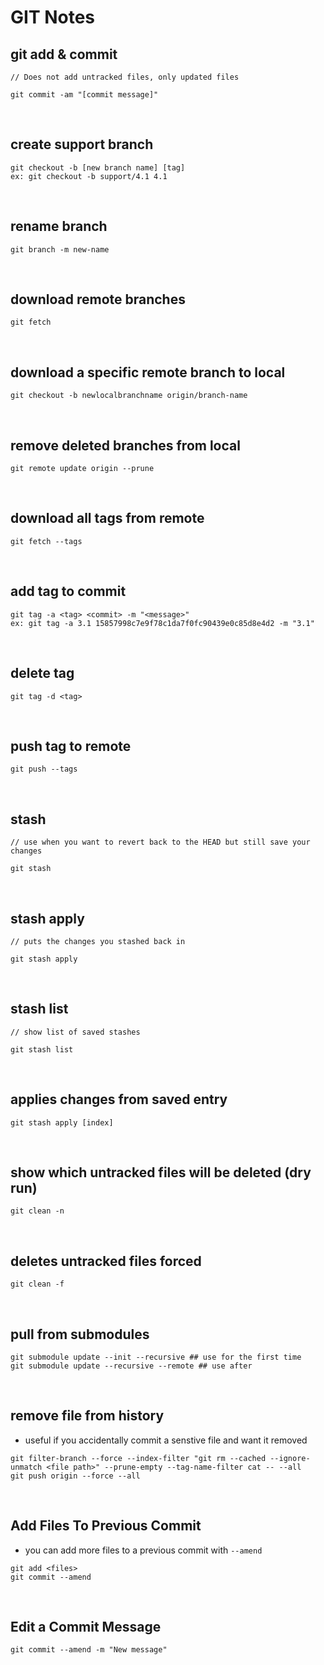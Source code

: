 # GIT Notes

## git add & commit
```
// Does not add untracked files, only updated files

git commit -am "[commit message]"
```
<br>

## create support branch
```
git checkout -b [new branch name] [tag]
ex: git checkout -b support/4.1 4.1
```
<br>

## rename branch
```
git branch -m new-name
```
<br>

## download remote branches
```
git fetch
```
<br>

## download a specific remote branch to local

```
git checkout -b newlocalbranchname origin/branch-name
```
<br>

## remove deleted branches from local
```
git remote update origin --prune
```
<br>

## download all tags from remote
```
git fetch --tags
```
<br>

## add tag to commit
```
git tag -a <tag> <commit> -m "<message>"
ex: git tag -a 3.1 15857998c7e9f78c1da7f0fc90439e0c85d8e4d2 -m "3.1"
```
<br>

## delete tag
```
git tag -d <tag>
```
<br>

## push tag to remote
```
git push --tags
```
<br>

## stash
```
// use when you want to revert back to the HEAD but still save your changes

git stash
```
<br>

## stash apply
```
// puts the changes you stashed back in

git stash apply
```
<br>

## stash list
```
// show list of saved stashes

git stash list
```
<br>

## applies changes from saved entry
```
git stash apply [index]
```
<br>


## show which untracked files will be deleted (dry run)
```
git clean -n
```
<br>

## deletes untracked files forced
```
git clean -f
```
<br>

## pull from submodules
```
git submodule update --init --recursive ## use for the first time
git submodule update --recursive --remote ## use after
```
<br>

## remove file from history
- useful if you accidentally commit a senstive file and want it removed
```
git filter-branch --force --index-filter "git rm --cached --ignore-unmatch <file path>" --prune-empty --tag-name-filter cat -- --all
git push origin --force --all
```
<br>

## Add Files To Previous Commit
- you can add more files to a previous commit with `--amend`
```
git add <files>
git commit --amend 
```
<br>

## Edit a Commit Message
```
git commit --amend -m "New message"
```
<br>

